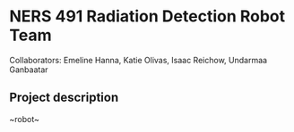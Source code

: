 # NERS 491 Radiation Detection Robot Team 

Collaborators: Emeline Hanna, Katie Olivas, Isaac Reichow, Undarmaa Ganbaatar

## Project description

~robot~